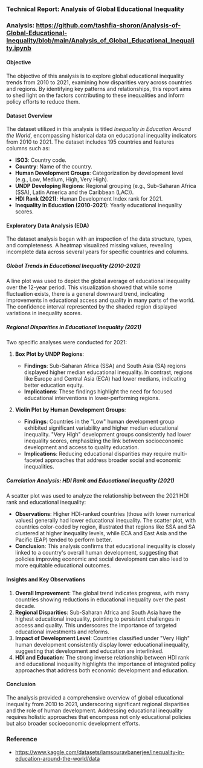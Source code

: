 ### Technical Report: Analysis of Global Educational Inequality

### Analysis: https://github.com/tashfia-shoron/Analysis-of-Global-Educational-Inequality/blob/main/Analysis_of_Global_Educational_Inequality.ipynb

#### Objective
The objective of this analysis is to explore global educational inequality trends from 2010 to 2021, examining how disparities vary across countries and regions. By identifying key patterns and relationships, this report aims to shed light on the factors contributing to these inequalities and inform policy efforts to reduce them.

#### Dataset Overview
The dataset utilized in this analysis is titled *Inequality in Education Around the World*, encompassing historical data on educational inequality indicators from 2010 to 2021. The dataset includes 195 countries and features columns such as:

- **ISO3**: Country code.
- **Country**: Name of the country.
- **Human Development Groups**: Categorization by development level (e.g., Low, Medium, High, Very High).
- **UNDP Developing Regions**: Regional grouping (e.g., Sub-Saharan Africa (SSA), Latin America and the Caribbean (LAC)).
- **HDI Rank (2021)**: Human Development Index rank for 2021.
- **Inequality in Education (2010-2021)**: Yearly educational inequality scores.

#### Exploratory Data Analysis (EDA)
The dataset analysis began with an inspection of the data structure, types, and completeness. A heatmap visualized missing values, revealing incomplete data across several years for specific countries and columns.

##### Global Trends in Educational Inequality (2010-2021)
A line plot was used to depict the global average of educational inequality over the 12-year period. This visualization showed that while some fluctuation exists, there is a general downward trend, indicating improvements in educational access and quality in many parts of the world. The confidence interval represented by the shaded region displayed variations in inequality scores.

##### Regional Disparities in Educational Inequality (2021)
Two specific analyses were conducted for 2021:
1. **Box Plot by UNDP Regions**:
   - **Findings**: Sub-Saharan Africa (SSA) and South Asia (SA) regions displayed higher median educational inequality. In contrast, regions like Europe and Central Asia (ECA) had lower medians, indicating better education equity.
   - **Implications**: These findings highlight the need for focused educational interventions in lower-performing regions.

2. **Violin Plot by Human Development Groups**:
   - **Findings**: Countries in the "Low" human development group exhibited significant variability and higher median educational inequality. "Very High" development groups consistently had lower inequality scores, emphasizing the link between socioeconomic development and access to quality education.
   - **Implications**: Reducing educational disparities may require multi-faceted approaches that address broader social and economic inequalities.

##### Correlation Analysis: HDI Rank and Educational Inequality (2021)
A scatter plot was used to analyze the relationship between the 2021 HDI rank and educational inequality:
- **Observations**: Higher HDI-ranked countries (those with lower numerical values) generally had lower educational inequality. The scatter plot, with countries color-coded by region, illustrated that regions like SSA and SA clustered at higher inequality levels, while ECA and East Asia and the Pacific (EAP) tended to perform better.
- **Conclusion**: This analysis confirms that educational inequality is closely linked to a country's overall human development, suggesting that policies improving economic and social development can also lead to more equitable educational outcomes.

#### Insights and Key Observations
1. **Overall Improvement**: The global trend indicates progress, with many countries showing reductions in educational inequality over the past decade.
2. **Regional Disparities**: Sub-Saharan Africa and South Asia have the highest educational inequality, pointing to persistent challenges in access and quality. This underscores the importance of targeted educational investments and reforms.
3. **Impact of Development Level**: Countries classified under "Very High" human development consistently display lower educational inequality, suggesting that development and education are interlinked.
4. **HDI and Education**: The strong inverse relationship between HDI rank and educational inequality highlights the importance of integrated policy approaches that address both economic development and education.


#### Conclusion
The analysis provided a comprehensive overview of global educational inequality from 2010 to 2021, underscoring significant regional disparities and the role of human development. Addressing educational inequality requires holistic approaches that encompass not only educational policies but also broader socioeconomic development efforts.


### Reference

 - https://www.kaggle.com/datasets/iamsouravbanerjee/inequality-in-education-around-the-world/data

